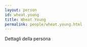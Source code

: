 ```yaml
---
layout: person
id: wheat.young
title: Wheat Young
permalink: people/wheat.young.html
---
```


Dettagli della persona